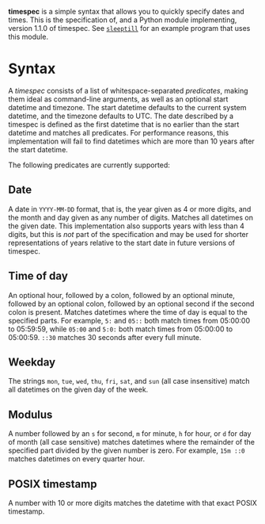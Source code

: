 **timespec** is a simple syntax that allows you to quickly specify dates and times. This is the specification of, and a Python module implementing, version 1.1.0 of timespec. See [`sleeptill`](https://github.com/fenhl/syncbin/blob/master/python/sleeptill.py) for an example program that uses this module.

# Syntax

A *timespec* consists of a list of whitespace-separated *predicates*, making them ideal as command-line arguments, as well as an optional start datetime and timezone. The start datetime defaults to the current system datetime, and the timezone defaults to UTC. The date described by a timespec is defined as the first datetime that is no earlier than the start datetime and matches all predicates. For performance reasons, this implementation will fail to find datetimes which are more than 10 years after the start datetime.

The following predicates are currently supported:

## Date

A date in `YYYY-MM-DD` format, that is, the year given as 4 or more digits, and the month and day given as any number of digits. Matches all datetimes on the given date. This implementation also supports years with less than 4 digits, but this is *not* part of the specification and may be used for shorter representations of years relative to the start date in future versions of timespec.

## Time of day

An optional hour, followed by a colon, followed by an optional minute, followed by an optional colon, followed by an optional second if the second colon is present. Matches datetimes where the time of day is equal to the specified parts. For example, `5:` and `05::` both match times from 05:00:00 to 05:59:59, while `05:00` and `5:0:` both match times from 05:00:00 to 05:00:59. `::30` matches 30 seconds after every full minute.

## Weekday

The strings `mon`, `tue`, `wed`, `thu`, `fri`, `sat`, and `sun` (all case insensitive) match all datetimes on the given day of the week.

## Modulus

A number followed by an `s` for second, `m` for minute, `h` for hour, or `d` for day of month (all case sensitive) matches datetimes where the remainder of the specified part divided by the given number is zero. For example, `15m ::0` matches datetimes on every quarter hour.

## POSIX timestamp

A number with 10 or more digits matches the datetime with that exact POSIX timestamp.
